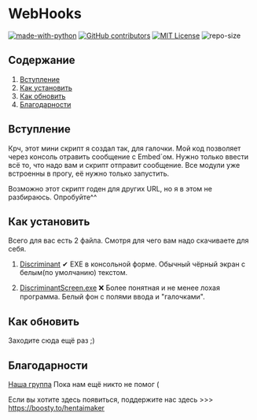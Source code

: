 # WebHooks
[![made-with-python](https://img.shields.io/badge/Made%20with-Python-1f425f.svg)](https://www.python.org/) [![GitHub contributors](https://img.shields.io/badge/contributors-1-yellow)](https://github.com/abova29/discriminant/graphs/contributors/) [![MIT License](https://img.shields.io/badge/License-MIT%20License-brightgreen)](https://opensource.org/licenses/MIT) ![repo-size](https://img.shields.io/badge/repo%20size-9%2C42%20%D0%9C%D0%91-blue)

## Содержание
1. [Вступление](https://github.com/BSNIKYT/webhooks/blob/main/README.md#%D0%B2%D1%81%D1%82%D1%83%D0%BF%D0%BB%D0%B5%D0%BD%D0%B8%D0%B5)
2. [Как установить](https://github.com/BSNIKYT/webhooks/blob/main/README.md#%D0%BA%D0%B0%D0%BA-%D1%83%D1%81%D1%82%D0%B0%D0%BD%D0%BE%D0%B2%D0%B8%D1%82%D1%8C)
3. [Как обновить](https://github.com/BSNIKYT/webhooks/blob/main/README.md#%D0%BA%D0%B0%D0%BA-%D0%BE%D0%B1%D0%BD%D0%BE%D0%B2%D0%B8%D1%82%D1%8C)
4. [Благодарности](https://github.com/BSNIKYT/webhooks/blob/main/README.md#%D0%B1%D0%BB%D0%B0%D0%B3%D0%BE%D0%B4%D0%B0%D1%80%D0%BD%D0%BE%D1%81%D1%82%D0%B8)

## Вступление

Крч, этот мини скрипт я создал так, для галочки.
Мой код позволяет через консоль отравить сообщение с Embed`ом.
Нужно только ввести всё то, что надо вам и скрипт отправит сообщение.
Все модули уже встроенны в прогу, её нужно только запустить.

Возможно этот скрипт годен для других URL, но я в этом не разбираюсь.
Опробуйте^^

## Как установить

Всего для вас есть 2 файла.
Смотря для чего вам надо скачиваете для себя.

1. [Discriminant](https://github.com/abova29/discriminant/blob/main/Discriminant.exe) 
✔
EXE в консольной форме.
Обычный чёрный экран с белым(по умолчанию) текстом.

2. [DiscriminantScreen.exe]()
❌
Более понятная и не менее лохая программа.
Белый фон с полями ввода и "галочками".

## Как обновить

Заходите сюда ещё раз ;)

## Благодарности
[Наша группа](https://vk.com/club208855754)
Пока нам ещё никто не помог (

Если вы хотите здесь появиться, поддержите нас здесь >>> https://boosty.to/hentaimaker


